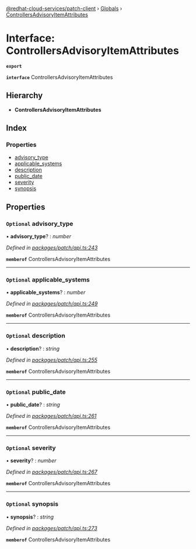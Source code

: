 [@redhat-cloud-services/patch-client](../README.md) › [Globals](../globals.md) › [ControllersAdvisoryItemAttributes](controllersadvisoryitemattributes.md)

# Interface: ControllersAdvisoryItemAttributes

**`export`** 

**`interface`** ControllersAdvisoryItemAttributes

## Hierarchy

* **ControllersAdvisoryItemAttributes**

## Index

### Properties

* [advisory_type](controllersadvisoryitemattributes.md#optional-advisory_type)
* [applicable_systems](controllersadvisoryitemattributes.md#optional-applicable_systems)
* [description](controllersadvisoryitemattributes.md#optional-description)
* [public_date](controllersadvisoryitemattributes.md#optional-public_date)
* [severity](controllersadvisoryitemattributes.md#optional-severity)
* [synopsis](controllersadvisoryitemattributes.md#optional-synopsis)

## Properties

### `Optional` advisory_type

• **advisory_type**? : *number*

*Defined in [packages/patch/api.ts:243](https://github.com/RedHatInsights/javascript-clients/blob/710127e/packages/patch/api.ts#L243)*

**`memberof`** ControllersAdvisoryItemAttributes

___

### `Optional` applicable_systems

• **applicable_systems**? : *number*

*Defined in [packages/patch/api.ts:249](https://github.com/RedHatInsights/javascript-clients/blob/710127e/packages/patch/api.ts#L249)*

**`memberof`** ControllersAdvisoryItemAttributes

___

### `Optional` description

• **description**? : *string*

*Defined in [packages/patch/api.ts:255](https://github.com/RedHatInsights/javascript-clients/blob/710127e/packages/patch/api.ts#L255)*

**`memberof`** ControllersAdvisoryItemAttributes

___

### `Optional` public_date

• **public_date**? : *string*

*Defined in [packages/patch/api.ts:261](https://github.com/RedHatInsights/javascript-clients/blob/710127e/packages/patch/api.ts#L261)*

**`memberof`** ControllersAdvisoryItemAttributes

___

### `Optional` severity

• **severity**? : *number*

*Defined in [packages/patch/api.ts:267](https://github.com/RedHatInsights/javascript-clients/blob/710127e/packages/patch/api.ts#L267)*

**`memberof`** ControllersAdvisoryItemAttributes

___

### `Optional` synopsis

• **synopsis**? : *string*

*Defined in [packages/patch/api.ts:273](https://github.com/RedHatInsights/javascript-clients/blob/710127e/packages/patch/api.ts#L273)*

**`memberof`** ControllersAdvisoryItemAttributes

